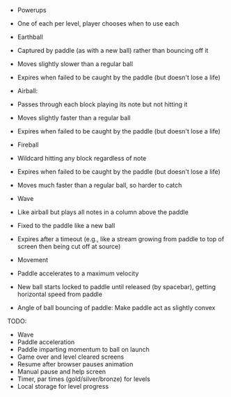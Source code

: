* Powerups
 * One of each per level, player chooses when to use each
 * Earthball
  * Captured by paddle (as with a new ball) rather than bouncing off it
  * Moves slightly slower than a regular ball
  * Expires when failed to be caught by the paddle (but doesn't lose a life)
 * Airball:
  * Passes through each block playing its note but not hitting it
  * Moves slightly faster than a regular ball
  * Expires when failed to be caught by the paddle (but doesn't lose a life)
 * Fireball
  * Wildcard hitting any block regardless of note
  * Expires when failed to be caught by the paddle (but doesn't lose a life)
  * Moves much faster than a regular ball, so harder to catch
 * Wave
  * Like airball but plays all notes in a column above the paddle
  * Fixed to the paddle like a new ball
  * Expires after a timeout (e.g., like a stream growing from paddle to top of screen then being cut off at source)

* Movement
 * Paddle accelerates to a maximum velocity
 * New ball starts locked to paddle until released (by spacebar), getting horizontal speed from paddle
 * Angle of ball bouncing of paddle: Make paddle act as slightly convex

TODO:
 * Wave
 * Paddle acceleration
 * Paddle imparting momentum to ball on launch
 * Game over and level cleared screens
 * Resume after browser pauses animation
 * Manual pause and help screen
 * Timer, par times (gold/silver/bronze) for levels
 * Local storage for level progress